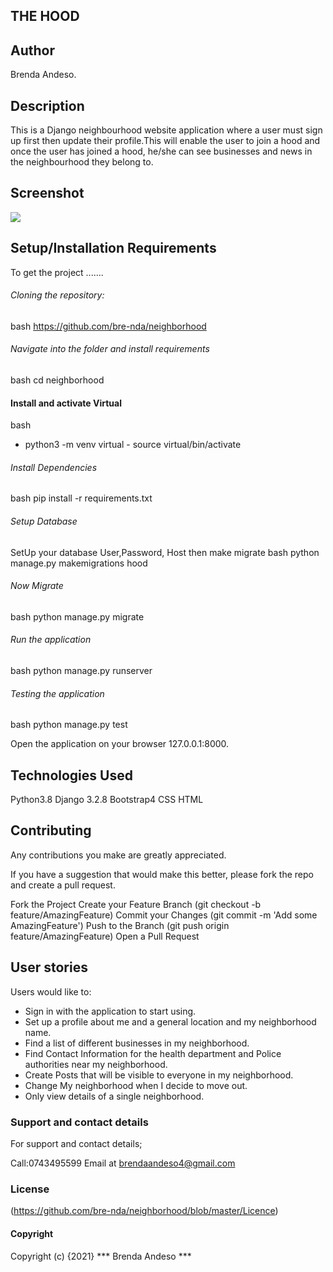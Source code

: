 ## THE HOOD
## Author
Brenda Andeso.

## Description
This is a Django neighbourhood website application where a user must sign up first then update their profile.This will enable the user to join a hood and once the user has joined  a hood, he/she can see businesses and news in the neighbourhood they belong to.

## Screenshot
<img src="/media/Screenshot from 2022-01-09 18-43-05.png">



## Setup/Installation Requirements
To get the project .......

###### Cloning the repository:
bash https://github.com/bre-nda/neighborhood

###### Navigate into the folder and install requirements
bash cd neighborhood

#### Install and activate Virtual
bash

* python3 -m venv virtual - source virtual/bin/activate
###### Install Dependencies
bash pip install -r requirements.txt

###### Setup Database
SetUp your database User,Password, Host then make migrate
bash python manage.py makemigrations hood

###### Now Migrate
bash python manage.py migrate

###### Run the application
bash python manage.py runserver

###### Testing the application
bash python manage.py test

Open the application on your browser 127.0.0.1:8000.

## Technologies Used
Python3.8
Django 3.2.8
Bootstrap4
CSS
HTML
## Contributing
Any contributions you make are greatly appreciated.

If you have a suggestion that would make this better, please fork the repo and create a pull request.

Fork the Project
Create your Feature Branch (git checkout -b feature/AmazingFeature)
Commit your Changes (git commit -m 'Add some AmazingFeature')
Push to the Branch (git push origin feature/AmazingFeature)
Open a Pull Request
## User stories
Users would like to:

* Sign in with the application to start using.
* Set up a profile about me and a general location and my neighborhood name.
* Find a list of different businesses in my neighborhood.
* Find Contact Information for the health department and Police authorities near my neighborhood.
* Create Posts that will be visible to everyone in my neighborhood.
* Change My neighborhood when I decide to move out.
* Only view details of a single neighborhood.

### Support and contact details
For support and contact details;

Call:0743495599 Email at brendaandeso4@gmail.com

### License
(https://github.com/bre-nda/neighborhood/blob/master/Licence)

#### Copyright
Copyright (c) {2021} *** Brenda Andeso ***